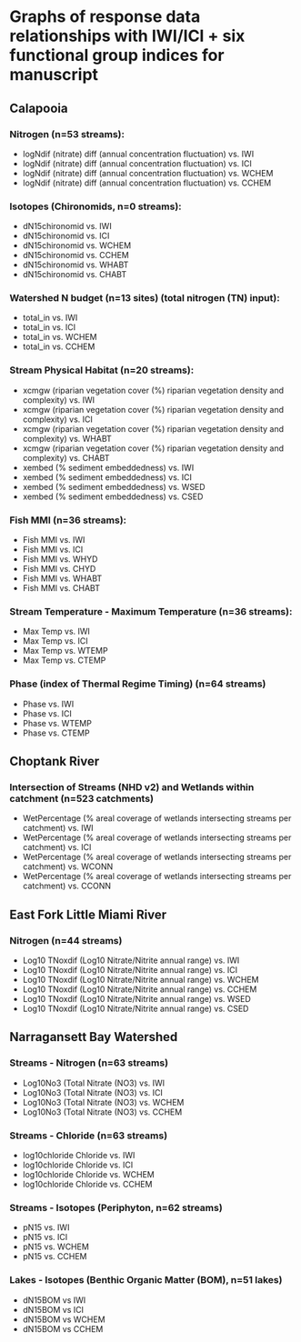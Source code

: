Graphs of response data relationships with IWI/ICI + six functional group indices for manuscript
================================================================================================

Calapooia
---------

### Nitrogen (n=53 streams):

-   logNdif (nitrate) diff (annual concentration fluctuation) vs. IWI
-   logNdif (nitrate) diff (annual concentration fluctuation) vs. ICI
-   logNdif (nitrate) diff (annual concentration fluctuation) vs. WCHEM
-   logNdif (nitrate) diff (annual concentration fluctuation) vs. CCHEM

### Isotopes (Chironomids, n=0 streams):

-   dN15chironomid vs. IWI
-   dN15chironomid vs. ICI
-   dN15chironomid vs. WCHEM
-   dN15chironomid vs. CCHEM
-   dN15chironomid vs. WHABT
-   dN15chironomid vs. CHABT

### Watershed N budget (n=13 sites) (total nitrogen (TN) input):

-   total\_in vs. IWI
-   total\_in vs. ICI
-   total\_in vs. WCHEM
-   total\_in vs. CCHEM

### Stream Physical Habitat (n=20 streams):

-   xcmgw (riparian vegetation cover (%) riparian vegetation density and complexity) vs. IWI
-   xcmgw (riparian vegetation cover (%) riparian vegetation density and complexity) vs. ICI
-   xcmgw (riparian vegetation cover (%) riparian vegetation density and complexity) vs. WHABT
-   xcmgw (riparian vegetation cover (%) riparian vegetation density and complexity) vs. CHABT
-   xembed (% sediment embeddedness) vs. IWI
-   xembed (% sediment embeddedness) vs. ICI
-   xembed (% sediment embeddedness) vs. WSED
-   xembed (% sediment embeddedness) vs. CSED

### Fish MMI (n=36 streams):

-   Fish MMI vs. IWI
-   Fish MMI vs. ICI
-   Fish MMI vs. WHYD
-   Fish MMI vs. CHYD
-   Fish MMI vs. WHABT
-   Fish MMI vs. CHABT

### Stream Temperature - Maximum Temperature (n=36 streams):

-   Max Temp vs. IWI
-   Max Temp vs. ICI
-   Max Temp vs. WTEMP
-   Max Temp vs. CTEMP

### Phase (index of Thermal Regime Timing) (n=64 streams)

-   Phase vs. IWI
-   Phase vs. ICI
-   Phase vs. WTEMP
-   Phase vs. CTEMP

Choptank River
--------------

### Intersection of Streams (NHD v2) and Wetlands within catchment (n=523 catchments)

-   WetPercentage (% areal coverage of wetlands intersecting streams per catchment) vs. IWI
-   WetPercentage (% areal coverage of wetlands intersecting streams per catchment) vs. ICI
-   WetPercentage (% areal coverage of wetlands intersecting streams per catchment) vs. WCONN
-   WetPercentage (% areal coverage of wetlands intersecting streams per catchment) vs. CCONN

East Fork Little Miami River
----------------------------

### Nitrogen (n=44 streams)

-   Log10 TNoxdif (Log10 Nitrate/Nitrite annual range) vs. IWI
-   Log10 TNoxdif (Log10 Nitrate/Nitrite annual range) vs. ICI
-   Log10 TNoxdif (Log10 Nitrate/Nitrite annual range) vs. WCHEM
-   Log10 TNoxdif (Log10 Nitrate/Nitrite annual range) vs. CCHEM
-   Log10 TNoxdif (Log10 Nitrate/Nitrite annual range) vs. WSED
-   Log10 TNoxdif (Log10 Nitrate/Nitrite annual range) vs. CSED

Narragansett Bay Watershed
--------------------------

### Streams - Nitrogen (n=63 streams)

-   Log10No3 (Total Nitrate (NO3) vs. IWI
-   Log10No3 (Total Nitrate (NO3) vs. ICI
-   Log10No3 (Total Nitrate (NO3) vs. WCHEM
-   Log10No3 (Total Nitrate (NO3) vs. CCHEM

### Streams - Chloride (n=63 streams)

-   log10chloride Chloride vs. IWI
-   log10chloride Chloride vs. ICI
-   log10chloride Chloride vs. WCHEM
-   log10chloride Chloride vs. CCHEM

### Streams - Isotopes (Periphyton, n=62 streams)

-   pN15 vs. IWI
-   pN15 vs. ICI
-   pN15 vs. WCHEM
-   pN15 vs. CCHEM

### Lakes - Isotopes (Benthic Organic Matter (BOM), n=51 lakes)

-   dN15BOM vs IWI
-   dN15BOM vs ICI
-   dN15BOM vs WCHEM
-   dN15BOM vs CCHEM

